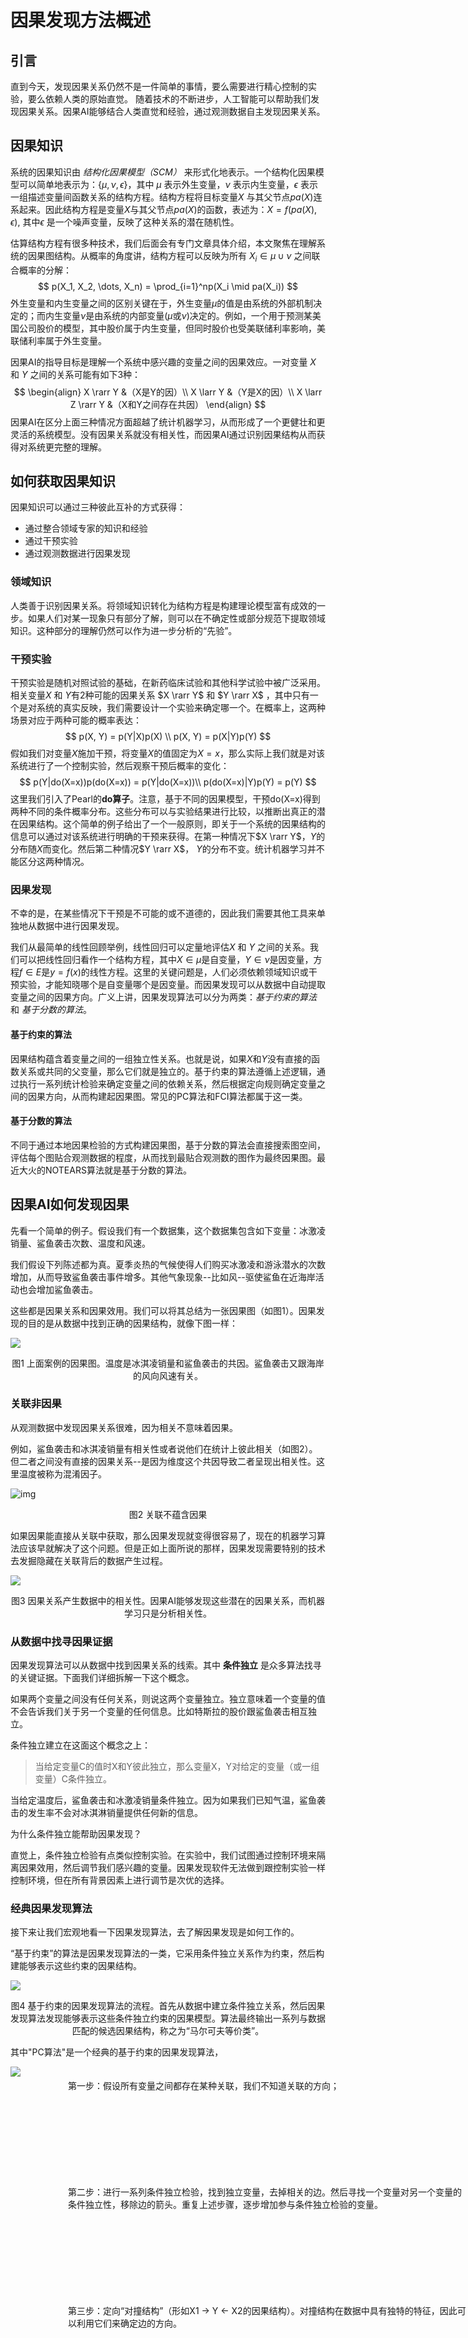 # 因果发现方法概述

## 引言

直到今天，发现因果关系仍然不是一件简单的事情，要么需要进行精心控制的实验，要么依赖人类的原始直觉。
随着技术的不断进步，人工智能可以帮助我们发现因果关系。因果AI能够结合人类直觉和经验，通过观测数据自主发现因果关系。

## 因果知识

系统的因果知识由 *结构化因果模型（SCM）* 来形式化地表示。一个结构化因果模型可以简单地表示为：$\{\mu, \nu, \epsilon\}$，其中 $\mu$ 表示外生变量，$\nu$ 表示内生变量，$\epsilon$ 表示一组描述变量间函数关系的结构方程。结构方程将目标变量$X$ 与其父节点$pa(X)$连系起来。因此结构方程是变量$X$与其父节点$pa(X)$的函数，表述为：$X = f(pa(X), \epsilon)$, 其中$\epsilon$ 是一个噪声变量，反映了这种关系的潜在随机性。

估算结构方程有很多种技术，我们后面会有专门文章具体介绍，本文聚焦在理解系统的因果图结构。从概率的角度讲，结构方程可以反映为所有 $X_i \in \mu \cup \nu$ 之间联合概率的分解：
$$
p(X_1, X_2, \dots, X_n) = \prod_{i=1}^np(X_i \mid pa(X_i))
$$
外生变量和内生变量之间的区别关键在于，外生变量$\mu$的值是由系统的外部机制决定的；而内生变量$\nu$是由系统的内部变量($\mu$或$\nu$)决定的。例如，一个用于预测某美国公司股价的模型，其中股价属于内生变量，但同时股价也受美联储利率影响，美联储利率属于外生变量。

因果AI的指导目标是理解一个系统中感兴趣的变量之间的因果效应。一对变量 $X$ 和 $Y$ 之间的关系可能有如下3种：
$$
\begin{align}
X \rarr Y  &（X是Y的因）\\
X \larr Y  &（Y是X的因）\\
X \larr Z \rarr Y  &（X和Y之间存在共因）
\end{align}
$$
因果AI在区分上面三种情况方面超越了统计机器学习，从而形成了一个更健壮和更灵活的系统模型。没有因果关系就没有相关性，而因果AI通过识别因果结构从而获得对系统更完整的理解。

## 如何获取因果知识

因果知识可以通过三种彼此互补的方式获得：

* 通过整合领域专家的知识和经验
* 通过干预实验
* 通过观测数据进行因果发现

### 领域知识

人类善于识别因果关系。将领域知识转化为结构方程是构建理论模型富有成效的一步。如果人们对某一现象只有部分了解，则可以在不确定性或部分规范下提取领域知识。这种部分的理解仍然可以作为进一步分析的“先验”。

### 干预实验

干预实验是随机对照试验的基础，在新药临床试验和其他科学试验中被广泛采用。相关变量$X$ 和 $Y$有2种可能的因果关系 $X \rarr Y$ 和 $Y \rarr X$ ，其中只有一个是对系统的真实反映，我们需要设计一个实验来确定哪一个。在概率上，这两种场景对应于两种可能的概率表达：
$$
p(X, Y) = p(Y|X)p(X) \\ 
p(X, Y) = p(X|Y)p(Y)
$$
假如我们对变量$X$施加干预，将变量$X$的值固定为$X = x$，那么实际上我们就是对该系统进行了一个控制实验，然后观察干预后概率的变化：
$$
p(Y|do(X=x))p(do(X=x)) = p(Y|do(X=x))\\
p(do(X=x)|Y)p(Y) = p(Y)
$$
这里我们引入了Pearl的**do算子**。注意，基于不同的因果模型，干预do(X=x)得到两种不同的条件概率分布。这些分布可以与实验结果进行比较，以推断出真正的潜在因果结构。这个简单的例子给出了一个一般原则，即关于一个系统的因果结构的信息可以通过对该系统进行明确的干预来获得。在第一种情况下$X \rarr Y$，$Y$的分布随$X$而变化。然后第二种情况$Y \rarr X$， $Y$的分布不变。统计机器学习并不能区分这两种情况。

### 因果发现

不幸的是，在某些情况下干预是不可能的或不道德的，因此我们需要其他工具来单独地从数据中进行因果发现。

我们从最简单的线性回顾举例，线性回归可以定量地评估$X$ 和 $Y$ 之间的关系。我们可以把线性回归看作一个结构方程，其中$X \in \mu$是自变量，$Y \in \nu$是因变量，方程$f \in E$是$y = f(x)$的线性方程。这里的关键问题是，人们必须依赖领域知识或干预实验，才能知晓哪个是自变量哪个是因变量。而因果发现可以从数据中自动提取变量之间的因果方向。广义上讲，因果发现算法可以分为两类：*基于约束的算法* 和 *基于分数的算法*。

#### 基于约束的算法

因果结构蕴含着变量之间的一组独立性关系。也就是说，如果$X$和$Y$没有直接的函数关系或共同的父变量，那么它们就是独立的。基于约束的算法遵循上述逻辑，通过执行一系列统计检验来确定变量之间的依赖关系，然后根据定向规则确定变量之间的因果方向，从而构建起因果图。常见的PC算法和FCI算法都属于这一类。

#### 基于分数的算法

不同于通过本地因果检验的方式构建因果图，基于分数的算法会直接搜索图空间，评估每个图贴合观测数据的程度，从而找到最贴合观测数的图作为最终因果图。最近大火的NOTEARS算法就是基于分数的算法。

## 因果AI如何发现因果

先看一个简单的例子。假设我们有一个数据集，这个数据集包含如下变量：冰激凌销量、鲨鱼袭击次数、温度和风速。

我们假设下列陈述都为真。夏季炎热的气候使得人们购买冰激凌和游泳潜水的次数增加，从而导致鲨鱼袭击事件增多。其他气象现象--比如风--驱使鲨鱼在近海岸活动也会增加鲨鱼袭击。

这些都是因果关系和因果效用。我们可以将其总结为一张因果图（如图1）。因果发现的目的是从数据中找到正确的因果结构，就像下图一样：

![](_media/how_can_ai_discover_cause_and_effect_p1.png)

<center>图1 上面案例的因果图。温度是冰淇凌销量和鲨鱼袭击的共因。鲨鱼袭击又跟海岸的风向风速有关。</center>

### 关联非因果

从观测数据中发现因果关系很难，因为相关不意味着因果。

例如，鲨鱼袭击和冰淇凌销量有相关性或者说他们在统计上彼此相关（如图2）。但二者之间没有直接的因果关系--是因为维度这个共因导致二者呈现出相关性。这里温度被称为混淆因子。

![img](_media/Screenshot-2021-12-15-at-14.18.50-1024x481.webp)

<center>图2 关联不蕴含因果</center>

如果因果能直接从关联中获取，那么因果发现就变得很容易了，现在的机器学习算法应该早就解决了这个问题。但是正如上面所说的那样，因果发现需要特别的技术去发掘隐藏在关联背后的数据产生过程。

![](_media/how_can_ai_discover_cause_and_effect_p3.png)

<center>图3 因果关系产生数据中的相关性。因果AI能够发现这些潜在的因果关系，而机器学习只是分析相关性。</center>

### 从数据中找寻因果证据

因果发现算法可以从数据中找到因果关系的线索。其中 **条件独立** 是众多算法找寻的关键证据。下面我们详细拆解一下这个概念。

如果两个变量之间没有任何关系，则说这两个变量独立。独立意味着一个变量的值不会告诉我们关于另一个变量的任何信息。比如特斯拉的股价跟鲨鱼袭击相互独立。

条件独立建立在这面这个概念之上：

> 当给定变量C的值时X和Y彼此独立，那么变量X，Y对给定的变量（或一组变量）C条件独立。

当给定温度后，鲨鱼袭击和冰激凌销量条件独立。因为如果我们已知气温，鲨鱼袭击的发生率不会对冰淇淋销量提供任何新的信息。

为什么条件独立能帮助因果发现？

直觉上，条件独立检验有点类似控制实验。在实验中，我们试图通过控制环境来隔离因果效用，然后调节我们感兴趣的变量。因果发现软件无法做到跟控制实验一样控制环境，但在所有背景因素上进行调节是次优的选择。

### 经典因果发现算法

接下来让我们宏观地看一下因果发现算法，去了解因果发现是如何工作的。

“基于约束”的算法是因果发现算法的一类，它采用条件独立关系作为约束，然后构建能够表示这些约束的因果结构。

![](_media/how_can_ai_discover_cause_and_effect_p4.png)

<center>图4 基于约束的因果发现算法的流程。首先从数据中建立条件独立关系，然后因果发现算法发现能够表示这些条件独立约束的因果模型。算法最终输出一系列与数据匹配的候选因果结构，称之为“马尔可夫等价类”。</center>

其中"PC算法"是一个经典的基于约束的因果发现算法，

<div>
    <div style="width:300px;height:100%;display:inline-block;">
        <img src="_media/how_can_ai_discover_cause_and_effect_p5.png"
    </div>
    <div style="position: absolute; left:320px; height:100%;display:inline-block;">
        <p style="margin-top: 20px;">
            第一步：假设所有变量之间都存在某种关联，我们不知道关联的方向；
        </p>
        <p style="margin-top: 150px;">
            第二步：进行一系列条件独立检验，找到独立变量，去掉相关的边。然后寻找一个变量对另一个变量的条件独立性，移除边的箭头。重复上述步骤，逐步增加参与条件独立检验的变量。
        </p>
        <p style="margin-top: 150px;">
            第三步：定向“对撞结构”（形如X1 → Y ← X2的因果结构）。对撞结构在数据中具有独特的特征，因此可以利用它们来确定边的方向。
        </p>
    </div>
</div>


<center>图5 PC算法分解</center>

### 应用因果发现的挑战

因果发现算法（例如PC算法）是人工智能在概念上超越传统机器学习的巨大飞跃。但不幸的是，传统算法在实际应用中存在局限性。

#### 假设过强

许多流行的因果发现算法在大多数用例中都会做出过强的假设。例如，PC算法假设数据之外没有混杂因子，这通常是错误的，可能会带来不准确的因果模型。

![](_media/how_can_ai_discover_cause_and_effect_p6.png)

<center>图6 某些标准算法假设不存在未观测的混杂因子。但现实中往往存在未观测的混杂因子。例如季节（数据中没有）是温度和风速的共因。</center>

#### 计算量大

因果发现算法需要大量计算。例如，随着数据越来越大，PC需要运行的条件独立检验数量会急剧增大。经典的“基于分数”算法是另一种直接搜索可能的因果结构空间的核心方法，但也存在效率低下的问题。这使得大多数因果发现算法在解决实际问题时都显得太慢了。

#### 鲁棒性差

我们研究发现，因果发现算法不能保证有稳定的模型输出。例如我们发现在基于分数的算法上，修改数据的单位会带来完全不同的因果模型输出。这显然不合理，因果模型不应该因为温度数据是用摄氏度表示还是华氏度表示而不同。

#### 选择困难

对于任何给定的应用，都有大量的因果发现算法可供选择。有些算法比其他算法更适合某些用例。如何选择正确的算法需要大量专业知识和经验。
